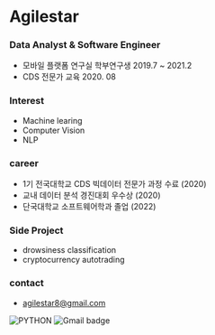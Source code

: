# Agilestar

### Data Analyst & Software Engineer
- 모바일 플랫폼 연구실 학부연구생 2019.7 ~ 2021.2
- CDS 전문가 교육 2020. 08

### Interest
- Machine learing
- Computer Vision
- NLP

### career
- 1기 전국대학교 CDS 빅데이터 전문가 과정 수료 (2020)
- 교내 데이터 분석 경진대회 우수상 (2020)
- 단국대학교 소프트웨어학과 졸업 (2022)

### Side Project
- drowsiness classification
- cryptocurrency autotrading

### contact
- agilestar8@gmail.com
  
![PYTHON](https://img.shields.io/badge/-PYTHON-0071C5?style=plastic&logo=PYTHON&logoColor=white)
![Gmail badge](https://img.shields.io/badge/Gmail-d14836?style=flat-sqaure&logo=Gmail&logoColor=white )
